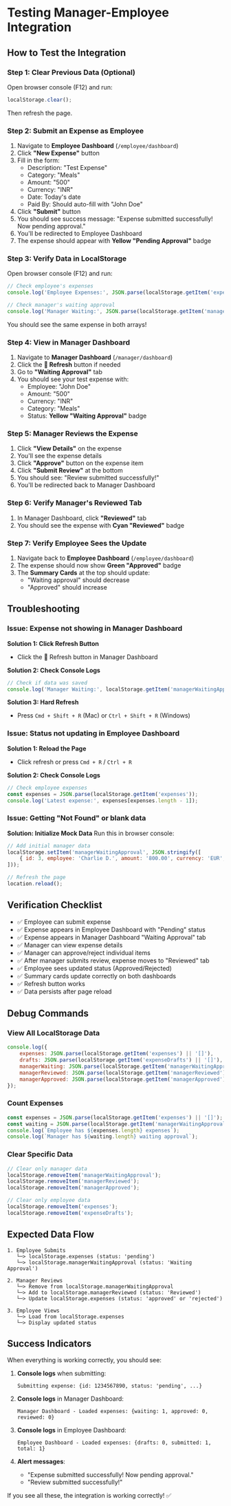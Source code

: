 # Testing Manager-Employee Integration

## How to Test the Integration

### Step 1: Clear Previous Data (Optional)
Open browser console (F12) and run:
```javascript
localStorage.clear();
```
Then refresh the page.

### Step 2: Submit an Expense as Employee

1. Navigate to **Employee Dashboard** (`/employee/dashboard`)
2. Click **"New Expense"** button
3. Fill in the form:
   - Description: "Test Expense"
   - Category: "Meals"
   - Amount: "500"
   - Currency: "INR"
   - Date: Today's date
   - Paid By: Should auto-fill with "John Doe"
4. Click **"Submit"** button
5. You should see success message: "Expense submitted successfully! Now pending approval."
6. You'll be redirected to Employee Dashboard
7. The expense should appear with **Yellow "Pending Approval"** badge

### Step 3: Verify Data in LocalStorage

Open browser console (F12) and run:
```javascript
// Check employee's expenses
console.log('Employee Expenses:', JSON.parse(localStorage.getItem('expenses')));

// Check manager's waiting approval
console.log('Manager Waiting:', JSON.parse(localStorage.getItem('managerWaitingApproval')));
```

You should see the same expense in both arrays!

### Step 4: View in Manager Dashboard

1. Navigate to **Manager Dashboard** (`/manager/dashboard`)
2. Click the **🔄 Refresh** button if needed
3. Go to **"Waiting Approval"** tab
4. You should see your test expense with:
   - Employee: "John Doe"
   - Amount: "500"
   - Currency: "INR"
   - Category: "Meals"
   - Status: **Yellow "Waiting Approval"** badge

### Step 5: Manager Reviews the Expense

1. Click **"View Details"** on the expense
2. You'll see the expense details
3. Click **"Approve"** button on the expense item
4. Click **"Submit Review"** at the bottom
5. You should see: "Review submitted successfully!"
6. You'll be redirected back to Manager Dashboard

### Step 6: Verify Manager's Reviewed Tab

1. In Manager Dashboard, click **"Reviewed"** tab
2. You should see the expense with **Cyan "Reviewed"** badge

### Step 7: Verify Employee Sees the Update

1. Navigate back to **Employee Dashboard** (`/employee/dashboard`)
2. The expense should now show **Green "Approved"** badge
3. The **Summary Cards** at the top should update:
   - "Waiting approval" should decrease
   - "Approved" should increase

## Troubleshooting

### Issue: Expense not showing in Manager Dashboard

**Solution 1: Click Refresh Button**
- Click the 🔄 Refresh button in Manager Dashboard

**Solution 2: Check Console Logs**
```javascript
// Check if data was saved
console.log('Manager Waiting:', localStorage.getItem('managerWaitingApproval'));
```

**Solution 3: Hard Refresh**
- Press `Cmd + Shift + R` (Mac) or `Ctrl + Shift + R` (Windows)

### Issue: Status not updating in Employee Dashboard

**Solution 1: Reload the Page**
- Click refresh or press `Cmd + R` / `Ctrl + R`

**Solution 2: Check Console Logs**
```javascript
// Check employee expenses
const expenses = JSON.parse(localStorage.getItem('expenses'));
console.log('Latest expense:', expenses[expenses.length - 1]);
```

### Issue: Getting "Not Found" or blank data

**Solution: Initialize Mock Data**
Run this in browser console:
```javascript
// Add initial manager data
localStorage.setItem('managerWaitingApproval', JSON.stringify([
    { id: 3, employee: 'Charlie D.', amount: '800.00', currency: 'EUR', category: 'Software', date: '2025-10-03', status: 'Waiting Approval' }
]));

// Refresh the page
location.reload();
```

## Verification Checklist

- ✅ Employee can submit expense
- ✅ Expense appears in Employee Dashboard with "Pending" status
- ✅ Expense appears in Manager Dashboard "Waiting Approval" tab
- ✅ Manager can view expense details
- ✅ Manager can approve/reject individual items
- ✅ After manager submits review, expense moves to "Reviewed" tab
- ✅ Employee sees updated status (Approved/Rejected)
- ✅ Summary cards update correctly on both dashboards
- ✅ Refresh button works
- ✅ Data persists after page reload

## Debug Commands

### View All LocalStorage Data
```javascript
console.log({
    expenses: JSON.parse(localStorage.getItem('expenses') || '[]'),
    drafts: JSON.parse(localStorage.getItem('expenseDrafts') || '[]'),
    managerWaiting: JSON.parse(localStorage.getItem('managerWaitingApproval') || '[]'),
    managerReviewed: JSON.parse(localStorage.getItem('managerReviewed') || '[]'),
    managerApproved: JSON.parse(localStorage.getItem('managerApproved') || '[]')
});
```

### Count Expenses
```javascript
const expenses = JSON.parse(localStorage.getItem('expenses') || '[]');
const waiting = JSON.parse(localStorage.getItem('managerWaitingApproval') || '[]');
console.log(`Employee has ${expenses.length} expenses`);
console.log(`Manager has ${waiting.length} waiting approval`);
```

### Clear Specific Data
```javascript
// Clear only manager data
localStorage.removeItem('managerWaitingApproval');
localStorage.removeItem('managerReviewed');
localStorage.removeItem('managerApproved');

// Clear only employee data
localStorage.removeItem('expenses');
localStorage.removeItem('expenseDrafts');
```

## Expected Data Flow

```
1. Employee Submits
   └─> localStorage.expenses (status: 'pending')
   └─> localStorage.managerWaitingApproval (status: 'Waiting Approval')

2. Manager Reviews
   └─> Remove from localStorage.managerWaitingApproval
   └─> Add to localStorage.managerReviewed (status: 'Reviewed')
   └─> Update localStorage.expenses (status: 'approved' or 'rejected')

3. Employee Views
   └─> Load from localStorage.expenses
   └─> Display updated status
```

## Success Indicators

When everything is working correctly, you should see:

1. **Console logs** when submitting:
   ```
   Submitting expense: {id: 1234567890, status: 'pending', ...}
   ```

2. **Console logs** in Manager Dashboard:
   ```
   Manager Dashboard - Loaded expenses: {waiting: 1, approved: 0, reviewed: 0}
   ```

3. **Console logs** in Employee Dashboard:
   ```
   Employee Dashboard - Loaded expenses: {drafts: 0, submitted: 1, total: 1}
   ```

4. **Alert messages**:
   - "Expense submitted successfully! Now pending approval."
   - "Review submitted successfully!"

If you see all these, the integration is working correctly! ✅
